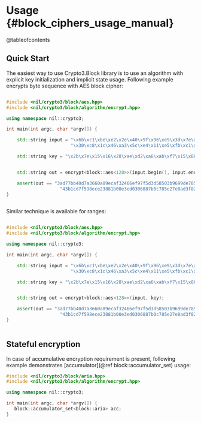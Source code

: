 # Usage {#block_ciphers_usage_manual}

@tableofcontents

## Quick Start

The easiest way to use Crypto3.Block library is to use an algorithm with explicit key initialization and
 implicit state usage. Following example encrypts byte sequence with AES block cipher:
 
```cpp

#include <nil/crypto3/block/aes.hpp>
#include <nil/crypto3/block/algorithm/encrypt.hpp>

using namespace nil::crypto3;

int main(int argc, char *argv[]) {

    std::string input = "\x6b\xc1\xbe\xe2\x2e\x40\x9f\x96\xe9\x3d\x7e\x11\x73\x93\x17\x2a\xae\x2d\x8a\x57\x1e\x03\xac\x9c\x9e\xb7\x6f\xac\x45\xaf\x8e\x51"
                        "\x30\xc8\x1c\x46\xa3\x5c\xe4\x11\xe5\xfb\xc1\x19\x1a\x0a\x52\xef\xf6\x9f\x24\x45\xdf\x4f\x9b\x17\xad\x2b\x41\x7b\xe6\x6c\x37\x10";

    std::string key = "\x2b\x7e\x15\x16\x28\xae\xd2\xa6\xab\xf7\x15\x88\x09\xcf\x4f\x3c";


    std::string out = encrypt<block::aes<128>>(input.begin(), input.end(), key);

    assert(out == "3ad77bb40d7a3660a89ecaf32466ef97f5d3d58503b9699de785895a96fdbaaf"
                    "43b1cd7f598ece23881b00e3ed0306887b0c785e27e8ad3f8223207104725dd4");
}
 
```

Similar technique is available for ranges:

```cpp

#include <nil/crypto3/block/aes.hpp>
#include <nil/crypto3/block/algorithm/encrypt.hpp>

using namespace nil::crypto3;

int main(int argc, char *argv[]) {

    std::string input = "\x6b\xc1\xbe\xe2\x2e\x40\x9f\x96\xe9\x3d\x7e\x11\x73\x93\x17\x2a\xae\x2d\x8a\x57\x1e\x03\xac\x9c\x9e\xb7\x6f\xac\x45\xaf\x8e\x51"
                        "\x30\xc8\x1c\x46\xa3\x5c\xe4\x11\xe5\xfb\xc1\x19\x1a\x0a\x52\xef\xf6\x9f\x24\x45\xdf\x4f\x9b\x17\xad\x2b\x41\x7b\xe6\x6c\x37\x10";

    std::string key = "\x2b\x7e\x15\x16\x28\xae\xd2\xa6\xab\xf7\x15\x88\x09\xcf\x4f\x3c";


    std::string out = encrypt<block::aes<128>>(input, key);

    assert(out == "3ad77bb40d7a3660a89ecaf32466ef97f5d3d58503b9699de785895a96fdbaaf"
                    "43b1cd7f598ece23881b00e3ed0306887b0c785e27e8ad3f8223207104725dd4");
}
 
```

## Stateful encryption

In case of accumulative encryption requirement is present, following example demonstrates 
[accumulator](@ref block::accumulator_set) usage:

```cpp
#include <nil/crypto3/block/aria.hpp>
#include <nil/crypto3/block/algorithm/encrypt.hpp>

using namespace nil::crypto3;

int main(int argc, char *argv[]) {
   block::accumulator_set<block::aria> acc;
}
```

